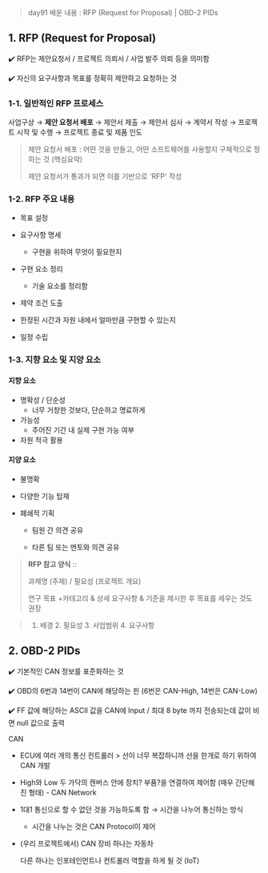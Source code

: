 > day91 배운 내용 : RFP (Request for Proposal) | OBD-2 PIDs

## 1. RFP (Request for Proposal)

:heavy_check_mark: RFP는 제안요청서 / 프로젝트 의뢰서 / 사업 발주 의뢰 등을 의미함

:heavy_check_mark: 자신의 요구사항과 목표를 정확히 제안하고 요청하는 것

### 1-1. 일반적인 RFP 프로세스

사업구상 → **제안 요청서 배포** → 제안서 제출 → 제안서 심사 → 계약서 작성 → 프로젝트 시작 및 수행 → 프로젝트 종료 및 제품 인도

> 제안 요청서 배포 : 어떤 것을 만들고, 어떤 소프트웨어를 사용할지 구체적으로 정하는 것 (핵심요약)
>
> 제안 요청서가 통과가 되면 이를 기반으로 'RFP' 작성



### 1-2. RFP 주요 내용

- 목표 설정
- 요구사항 명세 
  
  - 구현을 위하여 무엇이 필요한지
- 구현 요소 정리 
  
  - 기술 요소를 정리함
- 제약 조건 도출 
  
- 한정된 시간과 자원 내에서 얼마만큼 구현할 수 있는지
  
- 일정 수립 

  

### 1-3. 지향 요소 및 지양 요소

#### 지향 요소

- 명확성 / 단순성
  - 너무 거창한 것보다, 단순하고 명료하게
- 가능성
  - 주어진 기간 내 실제 구현 가능 여부
- 자원 적극 활용

#### 지양 요소

- 불명확

- 다양한 기능 탑재

- 폐쇄적 기획

  - 팀원 간 의견 공유

  - 타른 팀 또는 멘토와 의견 공유



>**RFP 참고 양식** :: 
>
>과제명 (주제) / 필요성 (프로젝트 개요) 
>
>연구 목표 +카테고리 & 상세 요구사항 & 기준을 제시한 후 목표를 세우는 것도 권장

> 1. 배경 2. 필요성 3. 사업범위 4. 요구사항





## 2. OBD-2 PIDs

:heavy_check_mark: 기본적인 CAN 정보를 표준화하는 것

:heavy_check_mark: OBD의 6번과 14번이 CAN에 해당하는 핀 (6번은 CAN-High, 14번은 CAN-Low)

:heavy_check_mark: FF 값에 해당하는 ASCII 값을 CAN에 Input / 최대 8 byte 까지 전송되는데 값이 비면 null 값으로 출력



CAN

- ECU에 여러 개의 통신 컨트롤러 > 선이 너무 복잡하니까 선을 한개로 하기 위하여 CAN 개발

- High와 Low 두 가닥의 캔버스 안에 장치? 부품?을 연결하여 제어함 (매우 간단해진 형태) - CAN Network

- 1대1 통신으로 할 수 없던 것을 가능하도록 함 → 시간을 나누어 통신하는 방식
  - 시간을 나누는 것은 CAN Protocol이 제어

- (우리 프로젝트에서) CAN 장비 하나는 자동차

  다른 하나는 인포테인먼트나 컨트롤러 역할을 하게 될 것 (IoT)

